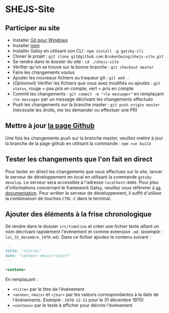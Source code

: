 ﻿# SHEJS-Site

## Participer au site

* Installer [Git pour Windows](https://gitforwindows.org/)
* Installer [npm](https://www.npmjs.com/)
* Installer Gatsy en utilisant son CLI : ``npm install -g gatsby-cli``
* Cloner le projet : ``git clone git@github.com:BrokenSwing/shejs-site.git``
* Se rendre dans le dossier du site : ``cd ./shejs-site``
* Vérifier qu'on se trouve sur la bonne branche : ``git checkout master``
* Faire les changements voulus
* Ajouter les nouveaux fichiers au traqueur git : ``git add .``
* (*Optionnel*) Vérifier les fichiers que vous avez modifiés ou ajoutés : ``git status``, rouge = pas pris en compte, vert = pris en compte
* Commit les changements : ``git commit -m "<le message>"`` en remplaçant ``<le message>`` par un message décrivant les changements effectués
* Push les changements sur la branche master : ``git push origin master`` (nécessite les droits, me les demander ou effectuer une PR)

## Mettre à jour [la page Github](brokenswing.github.io/shejs-site)

Une fois les changements push sur la branche master, veuillez mettre à jour la branche de la page github en utilisant la commande : ``npm run build``

## Tester les changements que l'on fait en direct

Pour tester en direct les changements que vous effectuez sur le site, lancer le serveur de développement en local en utilisant la commande ``gatsby develop``. Le serveur sera accessible à l'adresse ``localhost:8000``. Pour plsu d'informations concernant le framework Gatsy, veuillez vous référerer à [sa documentation](https://www.gatsbyjs.org/).
Pour arrêter le serveur de développement, il suffit d'utiliser la combinaison de touches ``CTRL-C`` dans le terminal.

## Ajouter des éléments à la frise chronologique

Se rendre dans le dossier ``src/timeline`` et créer une fichier texte aillant un nom décrivant rapidement l'événement et comme extension ``.md``. (*example* : ``loi_31_decembre_1970.md``).
Dans ce fichier ajoutez le contenu suivant :
```md
---
title: "<titre>"
date: "<annee>:<mois>:<jour>"
---

<contenu>
```
En remplaçant :
* ``<titre>`` par le titre de l'événement
* ``<annee>``, ``<mois>`` et ``<jour>`` par les valeurs correspondantes à la date de l'événements. *Example* : ``1970-12-31`` pour le 31 décembre 1970)
* ``<contenu>`` par le texte à afficher pour décrire l'événement.